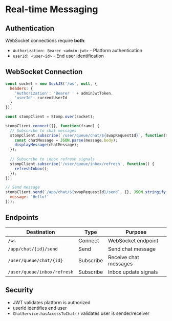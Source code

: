 # Real-time Messaging

## Authentication

WebSocket connections require **both**:
- `Authorization: Bearer <admin-jwt>` - Platform authentication
- `userId: <user-id>` - End user identification

## WebSocket Connection

```javascript
const socket = new SockJS('/ws', null, {
  headers: {
    'Authorization': 'Bearer ' + adminJwtToken,
    'userId': currentUserId
  }
});

const stompClient = Stomp.over(socket);

stompClient.connect({}, function(frame) {
  // Subscribe to chat messages
  stompClient.subscribe(`/user/queue/chat/${swapRequestId}`, function(message) {
    const chatMessage = JSON.parse(message.body);
    displayMessage(chatMessage);
  });
  
  // Subscribe to inbox refresh signals
  stompClient.subscribe('/user/queue/inbox/refresh', function() {
    refreshInbox();
  });
});

// Send message
stompClient.send(`/app/chat/${swapRequestId}/send`, {}, JSON.stringify({
  message: 'Hello!'
}));
```

## Endpoints

| Destination | Type | Purpose |
|------------|------|---------|
| `/ws` | Connect | WebSocket endpoint |
| `/app/chat/{id}/send` | Send | Send chat message |
| `/user/queue/chat/{id}` | Subscribe | Receive chat messages |
| `/user/queue/inbox/refresh` | Subscribe | Inbox update signals |

## Security

- JWT validates platform is authorized
- userId identifies end user
- `ChatService.hasAccessToChat()` validates user is sender/receiver
